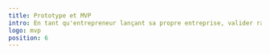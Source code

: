 ```yaml
---
title: Prototype et MVP
intro: En tant qu'entrepreneur lançant sa propre entreprise, valider rapidement votre idée est essentiel.
logo: mvp
position: 6
---
```

